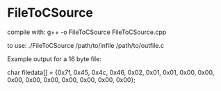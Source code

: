 # FileToCSource


compile with:
  g++ -o FileToCSource FileToCSource.cpp
  
  
to use:
  ./FileToCSource /path/to/infile /path/to/outfile.c
  
  

Example output for a 16 byte file:

char filedata[] = {0x7f, 0x45, 0x4c, 0x46, 0x02, 0x01, 0x01, 0x00, 0x00, 0x00, 0x00, 0x00, 0x00, 0x00, 0x00, 0x00};
